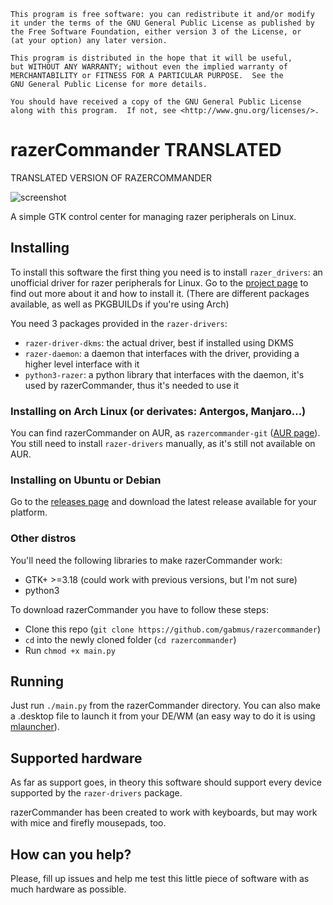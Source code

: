     This program is free software: you can redistribute it and/or modify
    it under the terms of the GNU General Public License as published by
    the Free Software Foundation, either version 3 of the License, or
    (at your option) any later version.

    This program is distributed in the hope that it will be useful,
    but WITHOUT ANY WARRANTY; without even the implied warranty of
    MERCHANTABILITY or FITNESS FOR A PARTICULAR PURPOSE.  See the
    GNU General Public License for more details.

    You should have received a copy of the GNU General Public License
    along with this program.  If not, see <http://www.gnu.org/licenses/>.

# razerCommander TRANSLATED

TRANSLATED VERSION OF RAZERCOMMANDER


![screenshot](preview.gif)

A simple GTK control center for managing razer peripherals on Linux.

## Installing

To install this software the first thing you need is to install `razer_drivers`: an unofficial driver for razer peripherals for Linux. Go to the [project page](https://github.com/terrycain/razer-drivers) to find out more about it and how to install it. (There are different packages available, as well as PKGBUILDs if you're using Arch)

You need 3 packages provided in the `razer-drivers`:
- `razer-driver-dkms`: the actual driver, best if installed using DKMS
- `razer-daemon`: a daemon that interfaces with the driver, providing a higher level interface with it
- `python3-razer`: a python library that interfaces with the daemon, it's used by razerCommander, thus it's needed to use it

### Installing on Arch Linux (or derivates: Antergos, Manjaro...)

You can find razerCommander on AUR, as `razercommander-git` ([AUR page](https://aur.archlinux.org/packages/razercommander-git)).
You still need to install `razer-drivers` manually, as it's still not available on AUR.

### Installing on Ubuntu or Debian

Go to the [releases page](https://github.com/GabMus/razerCommander/releases) and download the latest release available for your platform.

### Other distros

You'll need the following libraries to make razerCommander work:
- GTK+ >=3.18 (could work with previous versions, but I'm not sure)
- python3

To download razerCommander you have to follow these steps:
- Clone this repo (`git clone https://github.com/gabmus/razercommander`)
- `cd` into the newly cloned folder (`cd razercommander`)
- Run `chmod +x main.py`

## Running

Just run `./main.py` from the razerCommander directory. You can also make a .desktop file to launch it from your DE/WM (an easy way to do it is using [mlauncher](https://github.com/gabmus/mlauncher)).

## Supported hardware

As far as support goes, in theory this software should support every device supported by the `razer-drivers` package.

razerCommander has been created to work with keyboards, but may work with mice and firefly mousepads, too.

## How can you help?

Please, fill up issues and help me test this little piece of software with as much hardware as possible.
